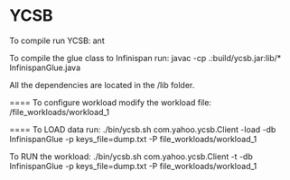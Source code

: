 YCSB
====
To compile run YCSB:
ant 

To compile the glue class to Infinispan run:
javac -cp .:build/ycsb.jar:lib/* InfinispanGlue.java

All the dependencies are located in the /lib folder.

====
To configure workload modify the workload file: 
/file_workloads/workload_1

====
To LOAD data run:
./bin/ycsb.sh com.yahoo.ycsb.Client -load -db InfinispanGlue -p keys_file=dump.txt -P file_workloads/workload_1

To RUN the workload:
./bin/ycsb.sh com.yahoo.ycsb.Client -t -db InfinispanGlue -p keys_file=dump.txt -P file_workloads/workload_1
